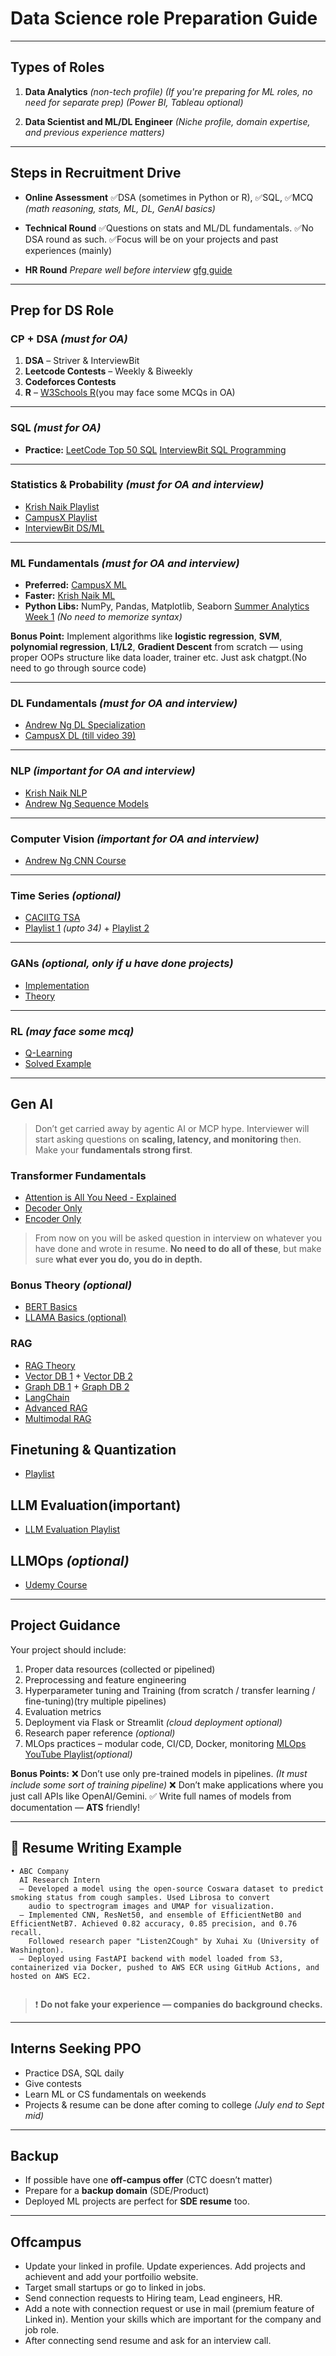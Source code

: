 

#  Data Science role Preparation Guide

---

##  Types of Roles

1. **Data Analytics** *(non-tech profile)*
   *(If you're preparing for ML roles, no need for separate prep)*
   *(Power BI, Tableau optional)*

2. **Data Scientist and ML/DL Engineer** 
    *(Niche profile, domain expertise, and previous experience matters)*

---

##  Steps in Recruitment Drive

* **Online Assessment**
  ✅DSA (sometimes in Python or R), ✅SQL, ✅MCQ *(math reasoning, stats, ML, DL, GenAI basics)*

* **Technical Round**
  ✅Questions on stats and ML/DL fundamentals.
  ✅No DSA round as such.
  ✅Focus will be on your projects and past experiences (mainly)

* **HR Round**
  *Prepare well before interview*
  [gfg guide](https://www.geeksforgeeks.org/hr-interview-questions/)

---

##  Prep for DS Role

###  CP + DSA *(must for OA)*

1. **DSA** – Striver & InterviewBit
2. **Leetcode Contests** – Weekly & Biweekly
3. **Codeforces Contests**
4. **R** – [W3Schools R](https://www.w3schools.com/r/)(you may face some MCQs in OA)

---

###  SQL *(must for OA)*

* **Practice:**
  [LeetCode Top 50 SQL](https://leetcode.com/studyplan/top-sql-50/)
  [InterviewBit SQL Programming](https://www.interviewbit.com/courses/databases/sql-queries/)

---

###  Statistics & Probability *(must for OA and interview)*

* [Krish Naik Playlist](https://www.youtube.com/playlist?list=PLTDARY42LDV6YHSRo669_uDDGmUEmQnDJ)
* [CampusX Playlist](https://www.youtube.com/playlist?list=PLvcxya_kQ6n2g9JJrWf7jF9LDytbbJ0G5)
* [InterviewBit DS/ML](https://www.interviewbit.com/courses/data-science-and-machine-learning/)

---

###  ML Fundamentals *(must for OA and interview)*

* **Preferred:** [CampusX ML](https://www.youtube.com/playlist?list=PLKnIA16_Rmvbr7zKYQuBfsVkjoLcJgxHH)
* **Faster:** [Krish Naik ML](https://www.youtube.com/playlist?list=PLTDARY42LDV7WGmlzZtY-w9pemyPrKNUZ)
* **Python Libs:** NumPy, Pandas, Matplotlib, Seaborn
  [Summer Analytics Week 1](https://www.caciitg.com/sa/course25/) *(No need to memorize syntax)*

**Bonus Point:**
Implement algorithms like **logistic regression**, **SVM**, **polynomial regression**, **L1/L2**, **Gradient Descent** from scratch — using proper OOPs structure like data loader, trainer etc. Just ask chatgpt.(No need to go through source code)

---

###  DL Fundamentals *(must for OA and interview)*

* [Andrew Ng DL Specialization](https://www.coursera.org/specializations/deep-learning)
* [CampusX DL (till video 39)](https://www.youtube.com/playlist?list=PLKnIA16_RmvYuZauWaPlRTC54KxSNLtNn)

---

###  NLP *(important for OA and interview)*

* [Krish Naik NLP](https://www.youtube.com/playlist?list=PLZoTAELRMXVNNrHSKv36Lr3_156yCo6Nn)
* [Andrew Ng Sequence Models](https://www.coursera.org/learn/nlp-sequence-models)

---

###  Computer Vision *(important for OA and interview)*

* [Andrew Ng CNN Course](https://www.coursera.org/learn/convolutional-neural-networks)

---

###  Time Series *(optional)*

* [CACIITG TSA](https://www.caciitg.com/resources/tsa/)
* [Playlist 1](https://www.youtube.com/playlist?list=PLvcbYUQ5t0UHOLnBzl46_Q6QKtFgfMGc3) *(upto 34)* + [Playlist 2](https://www.youtube.com/playlist?list=PLqYFiz7NM_SMC4ZgXplbreXlRY4Jf4zBP) 


---

###  GANs *(optional, only if u have done projects)*

* [Implementation](https://www.youtube.com/playlist?list=PLv8Cp2NvcY8AbK0RNZGeQFEPESqCzHQvj)
* [Theory](https://www.youtube.com/playlist?list=PLdxQ7SoCLQAMGgQAIAcyRevM8VvygTpCu) 


---

###  RL *(may face some mcq)*

* [Q-Learning](https://www.youtube.com/watch?v=_O9a5xbBe-s&t=2s)
* [Solved Example](https://www.youtube.com/watch?v=J3qX50yyiU0) 


---

##  Gen AI

> Don’t get carried away by agentic AI or MCP hype. Interviewer will start asking questions on **scaling, latency, and monitoring** then. Make your **fundamentals strong first**.

### Transformer Fundamentals

* [Attention is All You Need - Explained](https://www.youtube.com/watch?v=bCz4OMemCcA&t=1565s)
* [Decoder Only](https://www.youtube.com/watch?v=bQ5BoolX9Ag&t=153s)
* [Encoder Only](https://www.youtube.com/watch?v=GDN649X_acE)


> From now on you will be asked question in interview on whatever you have done and wrote in resume. **No need to do all of these**, but make sure **what ever you do, you do in depth.**

### Bonus Theory *(optional)*

* [BERT Basics](https://www.youtube.com/watch?v=90mGPxR2GgY&t=10s)
* [LLAMA Basics (optional)](https://www.youtube.com/watch?v=Mn_9W1nCFLo&t=49s)


### RAG

* [RAG Theory](https://www.youtube.com/watch?v=rhZgXNdhWDY&t=1676s)
* [Vector DB 1](https://www.youtube.com/watch?v=8KrTO9bS91s) + [Vector DB 2](https://www.youtube.com/watch?v=gl1r1XV0SLw)
* [Graph DB 1](https://www.youtube.com/watch?v=hsOJhs3_UCM&t=289s) + [Graph DB 2](https://www.youtube.com/watch?v=Aw7iQjKAX2k)
* [LangChain](https://www.youtube.com/playlist?list=PLQxDHpeGU14ADZ5gqA4PW72vwlckHLV4m)
* [Advanced RAG](https://www.youtube.com/playlist?list=PLQxDHpeGU14DBq-yZYrr4B2rz0mJ--Ljs)
* [Multimodal RAG](https://www.youtube.com/playlist?list=PLQxDHpeGU14D6dm0rmAXhdLeLYlX2zk7p)


##  Finetuning & Quantization

* [Playlist](https://www.youtube.com/playlist?list=PLZoTAELRMXVN9VbAx5I2VvloTtYmlApe3)


##  LLM Evaluation(important)

* [LLM Evaluation Playlist](https://www.youtube.com/playlist?list=PLrLEqwuz-mRI5ubqVJ7DpbHheCflJDDXk)


##  LLMOps *(optional)*

* [Udemy Course](https://www.udemy.com/share/10aM9m3@Ql3-PnVcnIxqNB3N5DtuEpRJORB1yQbsbk0NoBj2wueKPLiDbC6zWSuYqsV6ZDlCOg==/)

---

##  Project Guidance

Your project should include:

1.  Proper data resources (collected or pipelined)
2.  Preprocessing and feature engineering
3.  Hyperparameter tuning and Training (from scratch / transfer learning / fine-tuning)(try multiple pipelines)
4.  Evaluation metrics 
5.  Deployment via Flask or Streamlit *(cloud deployment optional)*
6.  Research paper reference *(optional)*
7.  MLOps practices – modular code, CI/CD, Docker, monitoring 
   [MLOps YouTube Playlist](https://www.youtube.com/playlist?list=PLupK5DK91flV45dkPXyGViMLtHadRr6sp)*(optional)*



**Bonus Points:**
❌ Don’t use only pre-trained models in pipelines. *(It must include some sort of training pipeline)*
❌ Don’t make applications where you just call APIs like OpenAI/Gemini.
✅ Write full names of models from documentation — **ATS** friendly!


---

## 📝 Resume Writing Example

```text
• ABC Company  
  AI Research Intern  
  – Developed a model using the open-source Coswara dataset to predict smoking status from cough samples. Used Librosa to convert  
    audio to spectrogram images and UMAP for visualization.  
  – Implemented CNN, ResNet50, and ensemble of EfficientNetB0 and EfficientNetB7. Achieved 0.82 accuracy, 0.85 precision, and 0.76 recall.
    Followed research paper "Listen2Cough" by Xuhai Xu (University of Washington).
  – Deployed using FastAPI backend with model loaded from S3, containerized via Docker, pushed to AWS ECR using GitHub Actions, and hosted on AWS EC2.
  
```

> ❗ **Do not fake your experience — companies do background checks.**

---

## Interns Seeking PPO

*  Practice DSA, SQL daily
*  Give contests
*  Learn ML or CS fundamentals on weekends
*  Projects & resume can be done after coming to college *(July end to Sept mid)*

---

##  Backup

* If possible have one **off-campus offer** (CTC doesn’t matter)
* Prepare for a **backup domain** (SDE/Product)
* Deployed ML projects are perfect for **SDE resume** too.

---

## Offcampus

* Update your linked in profile. Update experiences. Add projects and achievent and add your portfoilio website.
* Target small startups or go to linked in jobs.
* Send connection requests to Hiring team, Lead engineers, HR.
* Add a note with connection request or use in mail (premium feature of Linked in). Mention your skills which are important for the company and job role.
* After connecting send resume and ask for an interview call.
